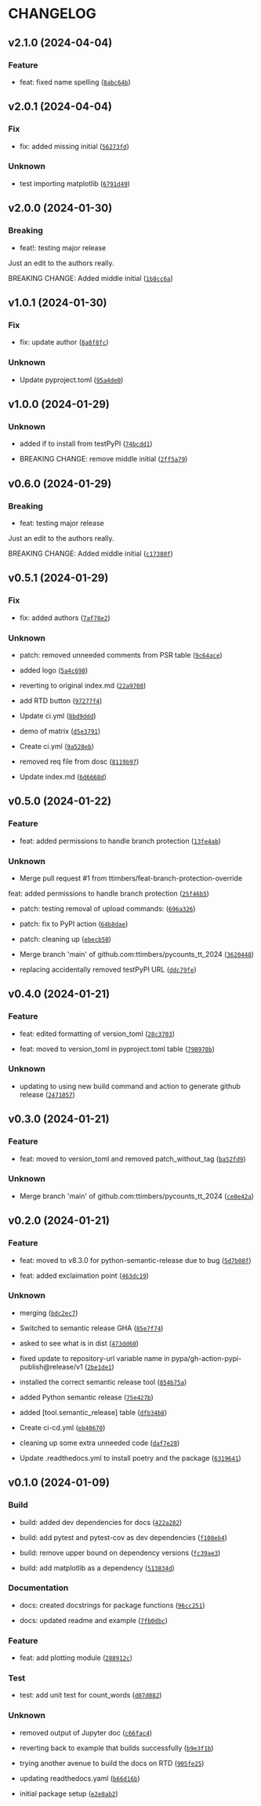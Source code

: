 # CHANGELOG



## v2.1.0 (2024-04-04)

### Feature

* feat: fixed name spelling ([`8abc64b`](https://github.com/ttimbers/pycounts_tt_2024/commit/8abc64ba6b8a66d47769841a3349274bf014df22))


## v2.0.1 (2024-04-04)

### Fix

* fix: added missing initial ([`56273fd`](https://github.com/ttimbers/pycounts_tt_2024/commit/56273fd06afa5e92d0001c1e04d644fbec14209b))

### Unknown

* test importing matplotlib ([`6791d49`](https://github.com/ttimbers/pycounts_tt_2024/commit/6791d49927f8a755da33407e1167f65eff920f37))


## v2.0.0 (2024-01-30)

### Breaking

* feat!: testing major release

Just an edit to the authors really.

BREAKING CHANGE: Added middle initial ([`1b8cc6a`](https://github.com/ttimbers/pycounts_tt_2024/commit/1b8cc6ab1bb9a5947255d7e623d97c0a110e3006))


## v1.0.1 (2024-01-30)

### Fix

* fix:  update author ([`8a8f8fc`](https://github.com/ttimbers/pycounts_tt_2024/commit/8a8f8fcb81c1bbb279ad7e945e0bc85a8a90fda8))

### Unknown

* Update pyproject.toml ([`95a4de0`](https://github.com/ttimbers/pycounts_tt_2024/commit/95a4de03ea0f11ab15502d5cd3da4d4ef88fa85d))


## v1.0.0 (2024-01-29)

### Unknown

* added if to install from testPyPI ([`74bcdd1`](https://github.com/ttimbers/pycounts_tt_2024/commit/74bcdd1555964bd322e0d92c8f331d1265fe2bb9))

* BREAKING CHANGE: remove middle initial ([`2ff5a79`](https://github.com/ttimbers/pycounts_tt_2024/commit/2ff5a798211ad4a8f72579aac07a6aa30642ae13))


## v0.6.0 (2024-01-29)

### Breaking

* feat: testing major release

Just an edit to the authors really.

BREAKING CHANGE: Added middle initial ([`c17380f`](https://github.com/ttimbers/pycounts_tt_2024/commit/c17380fe4cbb299f9c6d57a549606a081f5a01fa))


## v0.5.1 (2024-01-29)

### Fix

* fix: added authors ([`7af78e2`](https://github.com/ttimbers/pycounts_tt_2024/commit/7af78e2195c37da00c550d56d7a690e263b30126))

### Unknown

* patch: removed unneeded comments from PSR table ([`9c64ace`](https://github.com/ttimbers/pycounts_tt_2024/commit/9c64ace2b88c571916136996ff38eb14b4775361))

* added logo ([`5a4c690`](https://github.com/ttimbers/pycounts_tt_2024/commit/5a4c690e6a1bca8dab12e007245ae42bd5ac0d0d))

* reverting to original index.md ([`22a9708`](https://github.com/ttimbers/pycounts_tt_2024/commit/22a97085b9a10e94782f34131ce5c1d493b0a029))

* add RTD button ([`97277f4`](https://github.com/ttimbers/pycounts_tt_2024/commit/97277f45796b94ec8d078bf5a5d559ce625ec985))

* Update ci.yml ([`8bd9ddd`](https://github.com/ttimbers/pycounts_tt_2024/commit/8bd9ddd7c10f6a1d6ce476721e1a1abc11bab441))

* demo of matrix ([`d5e3791`](https://github.com/ttimbers/pycounts_tt_2024/commit/d5e3791c705737a53283cfe39219aca12172ff91))

* Create ci.yml ([`9a528eb`](https://github.com/ttimbers/pycounts_tt_2024/commit/9a528eb7104b6a4f93d1ac340f91f24e6023bed3))

* removed req file from dosc ([`8119b97`](https://github.com/ttimbers/pycounts_tt_2024/commit/8119b97b24521b434d8b50ac164e72e835fa60e0))

* Update index.md ([`6d6668d`](https://github.com/ttimbers/pycounts_tt_2024/commit/6d6668dc2eb436390fe35c5e527efa97e6c58186))


## v0.5.0 (2024-01-22)

### Feature

* feat: added permissions to handle branch protection ([`13fe4ab`](https://github.com/ttimbers/pycounts_tt_2024/commit/13fe4ab67f2fc3135d2b574c10fa189dc89813b8))

### Unknown

* Merge pull request #1 from ttimbers/feat-branch-protection-override

feat: added permissions to handle branch protection ([`25f46b5`](https://github.com/ttimbers/pycounts_tt_2024/commit/25f46b55258f22bad76d3f12eaa896174ed8a1b9))

* patch: testing removal of upload commands: ([`696a326`](https://github.com/ttimbers/pycounts_tt_2024/commit/696a3262ca0740a002bfcebb462de3891abc3636))

* patch: fix to PyPI action ([`64b8dae`](https://github.com/ttimbers/pycounts_tt_2024/commit/64b8daea02c64dcd238b9802d22ef50eeb1d4b1e))

* patch: cleaning up ([`ebecb50`](https://github.com/ttimbers/pycounts_tt_2024/commit/ebecb505ae8d9bbf4b304de46a24819674b36c25))

* Merge branch &#39;main&#39; of github.com:ttimbers/pycounts_tt_2024 ([`3620448`](https://github.com/ttimbers/pycounts_tt_2024/commit/3620448c267067ec202aa6ae2069370dbb9a45d5))

* replacing accidentally removed testPyPI URL ([`ddc79fe`](https://github.com/ttimbers/pycounts_tt_2024/commit/ddc79febf765ce31af284f44e73f8126e1bb073f))


## v0.4.0 (2024-01-21)

### Feature

* feat: edited formatting of version_toml ([`28c3703`](https://github.com/ttimbers/pycounts_tt_2024/commit/28c37030b32a2fd3d217b2b76b723f93b5c2bd76))

* feat: moved to version_toml in pyproject.toml table ([`798970b`](https://github.com/ttimbers/pycounts_tt_2024/commit/798970bce1100ca2c51ec8d8020375cc51df4aa8))

### Unknown

* updating to using new build command and action to generate github release ([`2471057`](https://github.com/ttimbers/pycounts_tt_2024/commit/2471057aa825a79e37dc4cc1f576d574182d904a))


## v0.3.0 (2024-01-21)

### Feature

* feat: moved to version_toml and removed patch_without_tag ([`ba52fd9`](https://github.com/ttimbers/pycounts_tt_2024/commit/ba52fd98cb1f6bd2e950b6bb83c66ad099809f0a))

### Unknown

* Merge branch &#39;main&#39; of github.com:ttimbers/pycounts_tt_2024 ([`ce0e42a`](https://github.com/ttimbers/pycounts_tt_2024/commit/ce0e42a28284b6c144de80e05b485083de53447e))


## v0.2.0 (2024-01-21)

### Feature

* feat: moved to v8.3.0 for python-semantic-release due to bug ([`5d7b08f`](https://github.com/ttimbers/pycounts_tt_2024/commit/5d7b08fe2ef39d1412e9df39857c108498365778))

* feat: added exclaimation point ([`463dc19`](https://github.com/ttimbers/pycounts_tt_2024/commit/463dc1987615dceeac5ea6872e7aa08ddf93a9ea))

### Unknown

* merging ([`bdc2ec7`](https://github.com/ttimbers/pycounts_tt_2024/commit/bdc2ec7001c0d15a77d7b49892fa41b48f832419))

* Switched to semantic release GHA ([`85e7f74`](https://github.com/ttimbers/pycounts_tt_2024/commit/85e7f74516158b6a64779731f89c87aaba705c60))

* asked to see what is in dist ([`473dd60`](https://github.com/ttimbers/pycounts_tt_2024/commit/473dd60f4796ea685ab699c525661759d1201f45))

* fixed update to repository-url variable name in pypa/gh-action-pypi-publish@release/v1 ([`2be1de1`](https://github.com/ttimbers/pycounts_tt_2024/commit/2be1de1967fe6a02a712bcd7553b7fa0dbea35ce))

* installed the correct semantic release tool ([`854b75a`](https://github.com/ttimbers/pycounts_tt_2024/commit/854b75a20bb6a9fb9a4aae4b84297133d2c6dd9a))

* added Python semantic release ([`75e427b`](https://github.com/ttimbers/pycounts_tt_2024/commit/75e427bf9b3a34f1e95f06d44f4067c43ee7caea))

* added [tool.semantic_release] table ([`dfb34b8`](https://github.com/ttimbers/pycounts_tt_2024/commit/dfb34b81207e4e608860f900c916557c86b81122))

* Create ci-cd.yml ([`eb40670`](https://github.com/ttimbers/pycounts_tt_2024/commit/eb4067079048e8e05ae612fa4a559120cadbd0d4))

* cleaning up some extra unneeded code ([`daf7e28`](https://github.com/ttimbers/pycounts_tt_2024/commit/daf7e28c17959c5caf1f656185fb02eba2863d74))

* Update .readthedocs.yml to install poetry and the package ([`6319641`](https://github.com/ttimbers/pycounts_tt_2024/commit/631964108ee3d46346258b8e528e4362aed6881f))


## v0.1.0 (2024-01-09)

### Build

* build: added dev dependencies for docs ([`422a282`](https://github.com/ttimbers/pycounts_tt_2024/commit/422a28269e677ab26ab67eada555cb574a72f84b))

* build: add pytest and pytest-cov as dev dependencies ([`f108eb4`](https://github.com/ttimbers/pycounts_tt_2024/commit/f108eb4af037dd8e7cb6ccdb29865b60d0ae97d6))

* build: remove upper bound on dependency versions ([`fc39ae3`](https://github.com/ttimbers/pycounts_tt_2024/commit/fc39ae318f895e0697e7bcd3955687f03a4f69d0))

* build: add matplotlib as a dependency ([`513834d`](https://github.com/ttimbers/pycounts_tt_2024/commit/513834d359c95817a03bc509a0209e4c3c6775ef))

### Documentation

* docs: created docstrings for package functions ([`96cc251`](https://github.com/ttimbers/pycounts_tt_2024/commit/96cc251fa7880cb24fb7c07c423fb0575f597324))

* docs: updated readme and example ([`7fb0dbc`](https://github.com/ttimbers/pycounts_tt_2024/commit/7fb0dbc44ec4988521cc3182bb3e72885ea3fcf3))

### Feature

* feat: add plotting module ([`288912c`](https://github.com/ttimbers/pycounts_tt_2024/commit/288912ce0e94878fd2ed1603f0f22f7decba45ce))

### Test

* test: add unit test for count_words ([`d07d082`](https://github.com/ttimbers/pycounts_tt_2024/commit/d07d082719e892c1d910a3dab2657c9c1018e8d9))

### Unknown

* removed output of Jupyter doc ([`c66fac4`](https://github.com/ttimbers/pycounts_tt_2024/commit/c66fac41ac9733239652c3d6224e34d7ce84bd50))

* reverting back to example that builds successfully ([`b9e3f1b`](https://github.com/ttimbers/pycounts_tt_2024/commit/b9e3f1b346560abf0fb65d119190f2a0d9625846))

* trying another avenue to build the docs on RTD ([`905fe25`](https://github.com/ttimbers/pycounts_tt_2024/commit/905fe25241ec2bad050c33539a729a29abacb277))

* updating readthedocs.yaml ([`b66d16b`](https://github.com/ttimbers/pycounts_tt_2024/commit/b66d16b16c08d95f16cf786d65ff5372f316a600))

* initial package setup ([`e2e8ab2`](https://github.com/ttimbers/pycounts_tt_2024/commit/e2e8ab2b7c11cc9670707ac2b6a1ebd147e0d5d2))
